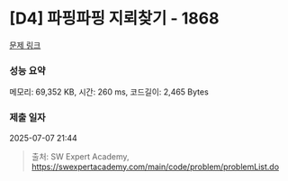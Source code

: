 # [D4] 파핑파핑 지뢰찾기 - 1868 

[문제 링크](https://swexpertacademy.com/main/code/problem/problemDetail.do?contestProbId=AV5LwsHaD1MDFAXc) 

### 성능 요약

메모리: 69,352 KB, 시간: 260 ms, 코드길이: 2,465 Bytes

### 제출 일자

2025-07-07 21:44



> 출처: SW Expert Academy, https://swexpertacademy.com/main/code/problem/problemList.do